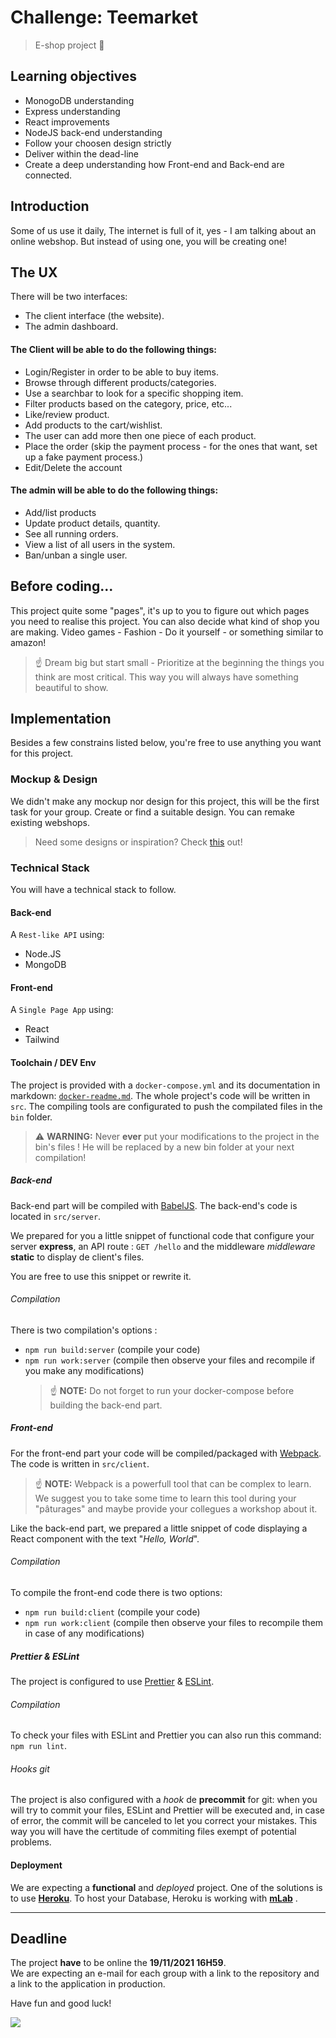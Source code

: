 # Challenge: Teemarket

> E-shop project 🛒

## Learning objectives

- MonogoDB understanding
- Express understanding
- React improvements
- NodeJS back-end understanding
- Follow your choosen design strictly
- Deliver within the dead-line
- Create a deep understanding how Front-end and Back-end are connected.

## Introduction

Some of us use it daily, The internet is full of it, yes - I am talking about an online webshop. But instead of using one, you will be creating one!

## The UX

There will be two interfaces:

- The client interface (the website).
- The admin dashboard.

#### The Client will be able to do the following things:

- Login/Register in order to be able to buy items.
- Browse through different products/categories.
- Use a searchbar to look for a specific shopping item.
- Filter products based on the category, price, etc...
- Like/review product.
- Add products to the cart/wishlist.
- The user can add more then one piece of each product.
- Place the order (skip the payment process - for the ones that want, set up a fake payment process.)
- Edit/Delete the account

#### The admin will be able to do the following things:

- Add/list products
- Update product details, quantity.
- See all running orders.
- View a list of all users in the system.
- Ban/unban a single user.

## Before coding...

This project quite some "pages", it's up to you to figure out which pages you need to realise this project.
You can also decide what kind of shop you are making. Video games - Fashion - Do it yourself - or something similar to amazon!

> ☝️ Dream big but start small - Prioritize at the beginning the things you think are most critical. This way you will always have something beautiful to show.

## Implementation

Besides a few constrains listed below, you're free to use anything you want for this project.

### Mockup & Design

We didn't make any mockup nor design for this project, this will be the first task for your group. Create or find a suitable design. You can remake existing webshops.

> Need some designs or inspiration? Check [this]('https://preview.themeforest.net/item/molla-ecommerce-html5-template/full_screen_preview/25119280?_ga=2.213305233.420292844.1634631855-169386747.1634631855') out!

### Technical Stack

You will have a technical stack to follow.

#### Back-end

A `Rest-like API` using:

- Node.JS
- MongoDB

#### Front-end

A `Single Page App` using:

- React
- Tailwind

#### Toolchain / DEV Env

The project is provided with a `docker-compose.yml` and its documentation in markdown: [`docker-readme.md`](./docker-readme.md).
The whole project's code will be written in `src`. The compiling tools are configurated to push the compilated files in the `bin` folder.

> ⚠️ **WARNING:** Never **ever** put your modifications to the project in the bin's files ! He will be replaced by a new bin folder at your next compilation!

##### Back-end

Back-end part will be compiled with [BabelJS](https://babeljs.io). The back-end's code is located in `src/server`.

We prepared for you a little snippet of functional code that configure your server **express**, an API route : `GET /hello` and the middleware _middleware_ **static** to display de client's files.

You are free to use this snippet or rewrite it.

###### Compilation

There is two compilation's options :

- `npm run build:server` (compile your code)
- `npm run work:server` (compile then observe your files and recompile if you make any modifications)
  > ☝️ **NOTE:** Do not forget to run your docker-compose before building the back-end part.

##### Front-end

For the front-end part your code will be compiled/packaged with [Webpack](https://webpack.js.org/). The code is written in `src/client`.

> ☝️ **NOTE:** Webpack is a powerfull tool that can be complex to learn. We suggest you to take some time to learn this tool during your "pâturages" and maybe provide your collegues a workshop about it.

Like the back-end part, we prepared a little snippet of code displaying a React component with the text "_Hello, World_".

###### Compilation

To compile the front-end code there is two options:

- `npm run build:client` (compile your code)
- `npm run work:client` (compile then observe your files to recompile them in case of any modifications)

##### Prettier & ESLint

The project is configured to use [Prettier](https://prettier.io) & [ESLint](https://eslint.org).

###### Compilation

To check your files with ESLint and Prettier you can also run this command: `npm run lint`.

###### Hooks git

The project is also configured with a _hook_ de **precommit** for git: when you will try to commit your files, ESLint and Prettier will be executed and, in case of error, the commit will be canceled to let you correct your mistakes. This way you will have the certitude of commiting files exempt of potential problems.

#### Deployment

We are expecting a **functional** and _deployed_ project.
One of the solutions is to use [**Heroku**](https://www.heroku.com). To host your Database, Heroku is working with [**mLab**](https://mlab.com) .

---

## Deadline

The project **have** to be online the **19/11/2021 16H59**.  
We are expecting an e-mail for each group with a link to the repository and a link to the application in production.

Have fun and good luck!

![](./amazon-gif.gif)
